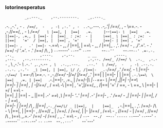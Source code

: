 ### lotorinesperatus
             _,.---._    ,--.--------.    _,.---._
   _.-.    ,-.' , -  `. /==/,  -   , -\ ,-.' , -  `.    .-.,.---.
 .-,.'|   /==/_,  ,  - \\==\.-.  - ,-.//==/_,  ,  - \  /==/  `   \
|==|, |  |==|   .=.     |`--`\==\- \  |==|   .=.     ||==|-, .=., |
|==|- |  |==|_ : ;=:  - |     \==\_ \ |==|_ : ;=:  - ||==|   '='  /
|==|, |  |==| , '='     |     |==|- | |==| , '='     ||==|- ,   .'
|==|- `-._\==\ -    ,_ /      |==|, |  \==\ -    ,_ / |==|_  . ,'.
/==/ - , ,/'.='. -   .'       /==/ -/   '.='. -   .'  /==/  /\ ,  )
`--`-----'   `--`--''         `--`--`     `--`--''    `--`-`--`--'
   .=-.-. .-._            ,----.    ,-,--.      _ __        ,----.                 ,---.   ,--.--------.                 ,-,--.
  /==/_ //==/ \  .-._  ,-.--` , \ ,-.'-  _\  .-`.' ,`.   ,-.--` , \  .-.,.---.   .--.'  \ /==/,  -   , -\ .--.-. .-.-. ,-.'-  _\
 |==|, | |==|, \/ /, /|==|-  _.-`/==/_ ,_.' /==/, -   \ |==|-  _.-` /==/  `   \  \==\-/\ \\==\.-.  - ,-.//==/ -|/=/  |/==/_ ,_.'
 |==|  | |==|-  \|  | |==|   `.-.\==\  \   |==| _ .=. | |==|   `.-.|==|-, .=., | /==/-|_\ |`--`\==\- \   |==| ,||=| -|\==\  \
 |==|- | |==| ,  | -|/==/_ ,    / \==\ -\  |==| , '=',|/==/_ ,    /|==|   '='  / \==\,   - \    \==\_ \  |==|- | =/  | \==\ -\
 |==| ,| |==| -   _ ||==|    .-'  _\==\ ,\ |==|-  '..' |==|    .-' |==|- ,   .'  /==/ -   ,|    |==|- |  |==|,  \/ - | _\==\ ,\
 |==|- | |==|  /\ , ||==|_  ,`-._/==/\/ _ ||==|,  |    |==|_  ,`-._|==|_  . ,'. /==/-  /\ - \   |==|, |  |==|-   ,   //==/\/ _ |
 /==/. / /==/, | |- |/==/ ,     /\==\ - , //==/ - |    /==/ ,     //==/  /\ ,  )\==\ _.\=\.-'   /==/ -/  /==/ , _  .' \==\ - , /
 `--`-`  `--`./  `--``--`-----``  `--`---' `--`---'    `--`-----`` `--`-`--`--'  `--`           `--`--`  `--`..---'    `--`---'
